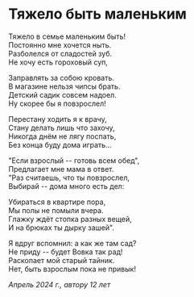 # Тяжело быть маленьким

Тяжело в семье маленьким быть!  
Постоянно мне хочется ныть.  
Разболелся от сладостей зуб.  
Не хочу есть гороховый суп,

Заправлять за собою кровать.  
В магазине нельзя чипсы брать.  
Детский садик совсем надоел.  
Ну скорее бы я повзрослел!

Перестану ходить я к врачу,  
Стану делать лишь что захочу,   
Никогда днём не лягу поспать,  
Без конца буду дома играть...

"Если взрослый -- готовь всем обед",  
Предлагает мне мама в ответ.  
"Раз считаешь, что ты повзрослел,  
Выбирай -- дома много есть дел:

Убираться в квартире пора,  
Мы полы не помыли вчера.  
Глажку ждёт стопка разных вещей,  
И на брюках ты дырку зашей".

Я вдруг вспомнил: а как же там сад?  
Не приду -- будет Вовка так рад!  
Раскопает мой старый тайник.  
Нет, быть взрослым пока не привык!

*Апрель 2024 г., автору 12 лет*
